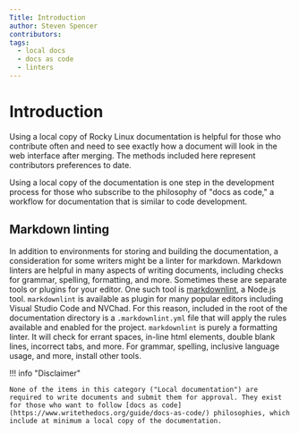 ```yaml
---
Title: Introduction
author: Steven Spencer
contributors:
tags:
  - local docs
  - docs as code 
  - linters
---
```


# Introduction

Using a local copy of Rocky Linux documentation is helpful for those who contribute often and need to see exactly how a document will look in the web interface after merging. The methods included here represent contributors preferences to date.

Using a local copy of the documentation is one step in the development process for those who subscribe to the philosophy of "docs as code," a workflow for documentation that is similar to code development.

## Markdown linting

In addition to environments for storing and building the documentation, a consideration for some writers might be a linter for markdown. Markdown linters are helpful in many aspects of writing documents, including checks for grammar, spelling, formatting, and more. Sometimes these are separate tools or plugins for your editor. One such tool is [markdownlint](https://github.com/DavidAnson/markdownlint), a Node.js tool. `markdownlint` is available as plugin for many popular editors including Visual Studio Code and NVChad. For this reason, included in the root of the documentation directory is a `.markdownlint.yml` file that will apply the rules available and enabled for the project. `markdownlint` is purely a formatting linter. It will check for errant spaces, in-line html elements, double blank lines, incorrect tabs, and more. For grammar, spelling, inclusive language usage, and more, install other tools.

!!! info "Disclaimer"

    None of the items in this category ("Local documentation") are required to write documents and submit them for approval. They exist for those who want to follow [docs as code](https://www.writethedocs.org/guide/docs-as-code/) philosophies, which include at minimum a local copy of the documentation.
